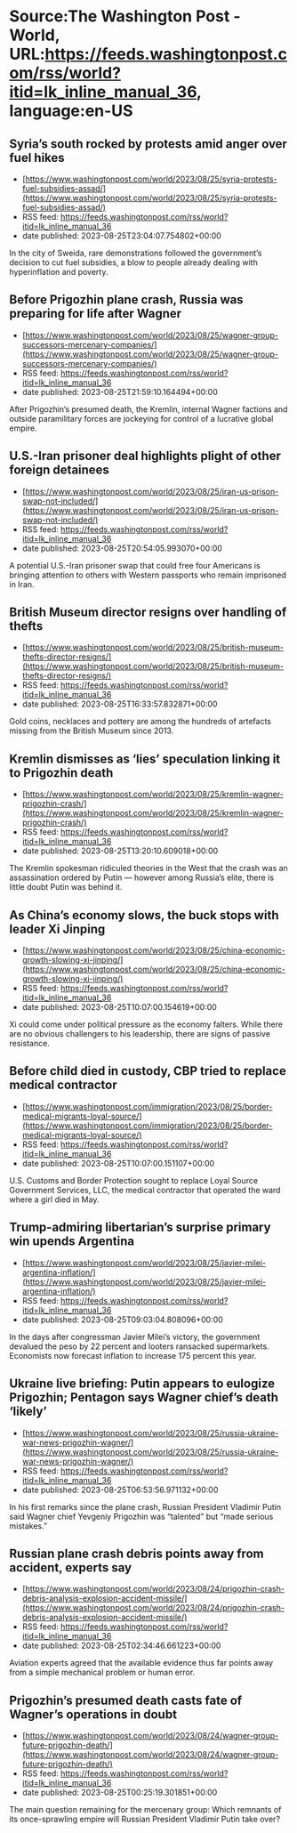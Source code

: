 # Source:The Washington Post - World, URL:https://feeds.washingtonpost.com/rss/world?itid=lk_inline_manual_36, language:en-US

## Syria’s south rocked by protests amid anger over fuel hikes
 - [https://www.washingtonpost.com/world/2023/08/25/syria-protests-fuel-subsidies-assad/](https://www.washingtonpost.com/world/2023/08/25/syria-protests-fuel-subsidies-assad/)
 - RSS feed: https://feeds.washingtonpost.com/rss/world?itid=lk_inline_manual_36
 - date published: 2023-08-25T23:04:07.754802+00:00

In the city of Sweida, rare demonstrations followed the government’s decision to cut fuel subsidies, a blow to people already dealing with hyperinflation and poverty.

## Before Prigozhin plane crash, Russia was preparing for life after Wagner
 - [https://www.washingtonpost.com/world/2023/08/25/wagner-group-successors-mercenary-companies/](https://www.washingtonpost.com/world/2023/08/25/wagner-group-successors-mercenary-companies/)
 - RSS feed: https://feeds.washingtonpost.com/rss/world?itid=lk_inline_manual_36
 - date published: 2023-08-25T21:59:10.164494+00:00

After Prigozhin’s presumed death, the Kremlin, internal Wagner factions and outside paramilitary forces are jockeying for control of a lucrative global empire.

## U.S.-Iran prisoner deal highlights plight of other foreign detainees
 - [https://www.washingtonpost.com/world/2023/08/25/iran-us-prison-swap-not-included/](https://www.washingtonpost.com/world/2023/08/25/iran-us-prison-swap-not-included/)
 - RSS feed: https://feeds.washingtonpost.com/rss/world?itid=lk_inline_manual_36
 - date published: 2023-08-25T20:54:05.993070+00:00

A potential U.S.-Iran prisoner swap that could free four Americans is bringing attention to others with Western passports who remain imprisoned in Iran.

## British Museum director resigns over handling of thefts
 - [https://www.washingtonpost.com/world/2023/08/25/british-museum-thefts-director-resigns/](https://www.washingtonpost.com/world/2023/08/25/british-museum-thefts-director-resigns/)
 - RSS feed: https://feeds.washingtonpost.com/rss/world?itid=lk_inline_manual_36
 - date published: 2023-08-25T16:33:57.832871+00:00

Gold coins, necklaces and pottery are among the hundreds of artefacts missing from the British Museum since 2013.

## Kremlin dismisses as ‘lies’ speculation linking it to Prigozhin death
 - [https://www.washingtonpost.com/world/2023/08/25/kremlin-wagner-prigozhin-crash/](https://www.washingtonpost.com/world/2023/08/25/kremlin-wagner-prigozhin-crash/)
 - RSS feed: https://feeds.washingtonpost.com/rss/world?itid=lk_inline_manual_36
 - date published: 2023-08-25T13:20:10.609018+00:00

The Kremlin spokesman ridiculed theories in the West that the crash was an assassination ordered by Putin — however among Russia’s elite, there is little doubt Putin was behind it.

## As China’s economy slows, the buck stops with leader Xi Jinping
 - [https://www.washingtonpost.com/world/2023/08/25/china-economic-growth-slowing-xi-jinping/](https://www.washingtonpost.com/world/2023/08/25/china-economic-growth-slowing-xi-jinping/)
 - RSS feed: https://feeds.washingtonpost.com/rss/world?itid=lk_inline_manual_36
 - date published: 2023-08-25T10:07:00.154619+00:00

Xi could come under political pressure as the economy falters. While there are no obvious challengers to his leadership, there are signs of passive resistance.

## Before child died in custody, CBP tried to replace medical contractor
 - [https://www.washingtonpost.com/immigration/2023/08/25/border-medical-migrants-loyal-source/](https://www.washingtonpost.com/immigration/2023/08/25/border-medical-migrants-loyal-source/)
 - RSS feed: https://feeds.washingtonpost.com/rss/world?itid=lk_inline_manual_36
 - date published: 2023-08-25T10:07:00.151107+00:00

U.S. Customs and Border Protection sought to replace Loyal Source Government Services, LLC, the medical contractor that operated the ward where a girl died in May.

## Trump-admiring libertarian’s surprise primary win upends Argentina
 - [https://www.washingtonpost.com/world/2023/08/25/javier-milei-argentina-inflation/](https://www.washingtonpost.com/world/2023/08/25/javier-milei-argentina-inflation/)
 - RSS feed: https://feeds.washingtonpost.com/rss/world?itid=lk_inline_manual_36
 - date published: 2023-08-25T09:03:04.808096+00:00

In the days after congressman Javier Milei’s victory, the government devalued the peso by 22 percent and looters ransacked supermarkets. Economists now forecast inflation to increase 175 percent this year.

## Ukraine live briefing: Putin appears to eulogize Prigozhin; Pentagon says Wagner chief’s death ‘likely’
 - [https://www.washingtonpost.com/world/2023/08/25/russia-ukraine-war-news-prigozhin-wagner/](https://www.washingtonpost.com/world/2023/08/25/russia-ukraine-war-news-prigozhin-wagner/)
 - RSS feed: https://feeds.washingtonpost.com/rss/world?itid=lk_inline_manual_36
 - date published: 2023-08-25T06:53:56.971132+00:00

In his first remarks since the plane crash, Russian President Vladimir Putin said Wagner chief Yevgeniy Prigozhin was “talented” but “made serious mistakes.”

## Russian plane crash debris points away from accident, experts say
 - [https://www.washingtonpost.com/world/2023/08/24/prigozhin-crash-debris-analysis-explosion-accident-missile/](https://www.washingtonpost.com/world/2023/08/24/prigozhin-crash-debris-analysis-explosion-accident-missile/)
 - RSS feed: https://feeds.washingtonpost.com/rss/world?itid=lk_inline_manual_36
 - date published: 2023-08-25T02:34:46.661223+00:00

Aviation experts agreed that the available evidence thus far points away from a simple mechanical problem or human error.

## Prigozhin’s presumed death casts fate of Wagner’s operations in doubt
 - [https://www.washingtonpost.com/world/2023/08/24/wagner-group-future-prigozhin-death/](https://www.washingtonpost.com/world/2023/08/24/wagner-group-future-prigozhin-death/)
 - RSS feed: https://feeds.washingtonpost.com/rss/world?itid=lk_inline_manual_36
 - date published: 2023-08-25T00:25:19.301851+00:00

The main question remaining for the mercenary group: Which remnants of its once-sprawling empire will Russian President Vladimir Putin take over?

